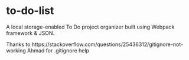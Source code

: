 # to-do-list
A local storage-enabled To Do project organizer built using Webpack framework &amp; JSON.
<p>Thanks to https://stackoverflow.com/questions/25436312/gitignore-not-working Ahmad for .gitignore help